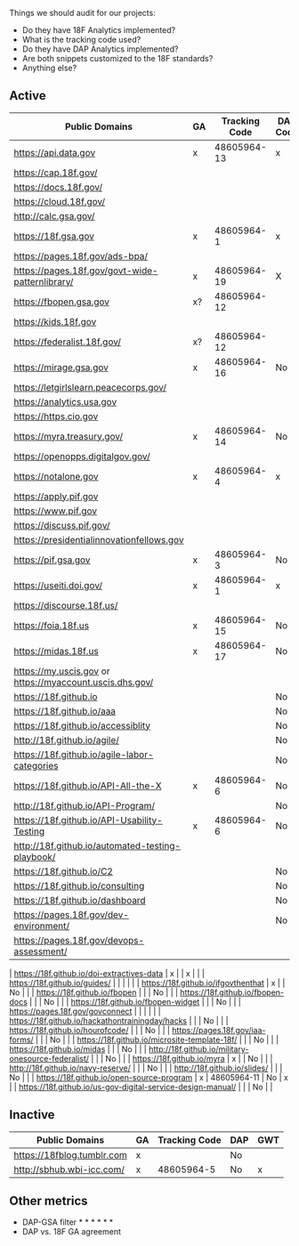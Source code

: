 Things we should audit for our projects: 
* Do they have 18F Analytics implemented? 
* What is the tracking code used?  
* Do they have DAP Analytics implemented?  
* Are both snippets customized to the 18F standards?  
* Anything else? 

## Active 

| Public Domains  | GA  | Tracking Code  | DAP Code  | GWT  |
|---|---|---|---|---|
|  https://api.data.gov | x  | 48605964-13  | x  |  x |
|  https://cap.18f.gov/ |   |   |   |   |
|  https://docs.18f.gov/ |   |   |   |   |
|  https://cloud.18f.gov/ |   |   |   |   |
| http://calc.gsa.gov/  |   |   |   |   |
| https://18f.gsa.gov  |  x | 48605964-1  | x  |   |
| https://pages.18f.gov/ads-bpa/  |  |   |   |   |
| https://pages.18f.gov/govt-wide-patternlibrary/  | x | 48605964-19  | X  |   |
| https://fbopen.gsa.gov  | x?  | 48605964-12  |   |   |
| https://kids.18f.gov  |   |   |   |   |
| https://federalist.18f.gov/  | x?  | 48605964-12  |   |   |
| https://mirage.gsa.gov  | x  | 48605964-16  |  No |   |
| https://letgirlslearn.peacecorps.gov/  |   |   |   |   |
| https://analytics.usa.gov  |   |   |   |   |
| https://https.cio.gov  |   |   |   |   |
| https://myra.treasury.gov/  | x  |  48605964-14 |  No |   |
| https://openopps.digitalgov.gov/  |   |  |   |   |
| https://notalone.gov |  x | 48605964-4  | x  |   |
| https://apply.pif.gov |   |   |   |   |
| https://www.pif.gov |   |   |   |   |
| https://discuss.pif.gov/ |   |   |   |   |
| https://presidentialinnovationfellows.gov |   |   |  |   |
| https://pif.gsa.gov |  x |  48605964-3 |  No |   |
| https://useiti.doi.gov/  | x  | 48605964-1  | x  |   |
| https://discourse.18f.us/  |   |   |   |   |
| https://foia.18f.us  |  x | 48605964-15  | No  |   |
| https://midas.18f.us  |  x | 48605964-17  |  No |   |
| https://my.uscis.gov or https://myaccount.uscis.dhs.gov/  |   |   |  |   |
| https://18f.github.io |   |   | No  |   |
| https://18f.github.io/aaa |   |   | No  |   |
| https://18f.github.io/accessiblity |   |   | No  |   |
| http://18f.github.io/agile/ |   |   | No  |   |
| https://18f.github.io/agile-labor-categories |   |   | No  |   |
| https://18f.github.io/API-All-the-X | x  |  48605964-6 | No  | x  |
| http://18f.github.io/API-Program/ |   |   | No  |   |
| https://18f.github.io/API-Usability-Testing | x  | 48605964-6  |  No | x  |
| http://18f.github.io/automated-testing-playbook/ |   |   |   |   |
| https://18f.github.io/C2 |   |   | No  |   |
| https://18f.github.io/consulting |   |   | No  |   |
| https://18f.github.io/dashboard |   |   |  No |   |
| https://pages.18f.gov/dev-environment/ |   |   |  No |   |
| https://pages.18f.gov/devops-assessment/ |   |   |   |   |

| https://18f.github.io/doi-extractives-data | x  |   | x  |   |
| https://18f.github.io/guides/ |   |   |   |   |
| https://18f.github.io/ifgovthenthat |  x |   |  No |   |
| https://18f.github.io/fbopen |   |   | No  |   |
| https://18f.github.io/fbopen-docs |   |   | No  |   |
| https://18f.github.io/fbopen-widget |   |   | No  |   |
| https://pages.18f.gov/govconnect |   |   |  |   |
| https://18f.github.io/hackathontrainingday/hacks |   |   | No  |   |
| https://18f.github.io/hourofcode/ |   |   | No  |   |
| https://pages.18f.gov/iaa-forms/ |   |   | No  |   |
| https://18f.github.io/microsite-template-18f/ |   |   | No  |   |
| https://18f.github.io/midas |   |   | No  |   |
| http://18f.github.io/military-onesource-federalist/ |   |   | No  |   |
| https://18f.github.io/myra |  x |   | No  |   |
| http://18f.github.io/navy-reserve/ |   |   | No  |   |
| http://18f.github.io/slides/ |   |   | No  |   |
| https://18f.github.io/open-source-program |  x | 48605964-11  |  No |  x |
| https://18f.github.io/us-gov-digital-service-design-manual/ |   |   | No  |   |

## Inactive


| Public Domains  | GA  | Tracking Code  | DAP  | GWT  |
|---|---|---|---|---|
| https://18fblog.tumblr.com  |  x |   | No  |   |
| http://sbhub.wbi-icc.com/  | x  |  48605964-5 | No  |  x |

## Other metrics

* DAP-GSA filter 
  * 
  * 
  * 
  * 
  * 
  * 
* DAP vs. 18F GA agreement

